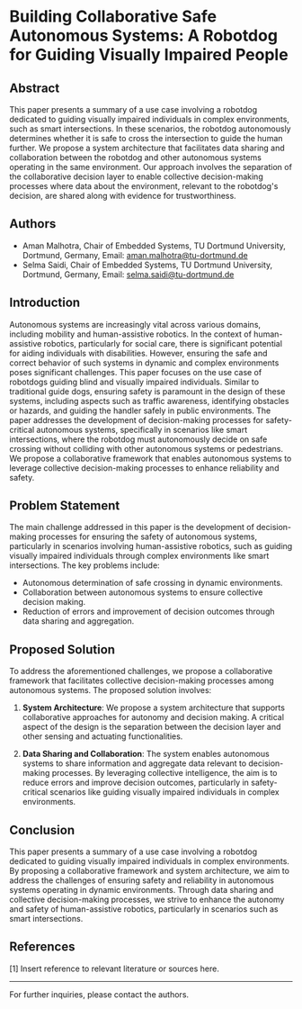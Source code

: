 # Building Collaborative Safe Autonomous Systems: A Robotdog for Guiding Visually Impaired People

## Abstract

This paper presents a summary of a use case involving a robotdog dedicated to guiding visually impaired individuals in complex environments, such as smart intersections. In these scenarios, the robotdog autonomously determines whether it is safe to cross the intersection to guide the human further. We propose a system architecture that facilitates data sharing and collaboration between the robotdog and other autonomous systems operating in the same environment. Our approach involves the separation of the collaborative decision layer to enable collective decision-making processes where data about the environment, relevant to the robotdog's decision, are shared along with evidence for trustworthiness.

## Authors

- Aman Malhotra, Chair of Embedded Systems, TU Dortmund University, Dortmund, Germany, Email: aman.malhotra@tu-dortmund.de
- Selma Saidi, Chair of Embedded Systems, TU Dortmund University, Dortmund, Germany, Email: selma.saidi@tu-dortmund.de

## Introduction

Autonomous systems are increasingly vital across various domains, including mobility and human-assistive robotics. In the context of human-assistive robotics, particularly for social care, there is significant potential for aiding individuals with disabilities. However, ensuring the safe and correct behavior of such systems in dynamic and complex environments poses significant challenges. This paper focuses on the use case of robotdogs guiding blind and visually impaired individuals. Similar to traditional guide dogs, ensuring safety is paramount in the design of these systems, including aspects such as traffic awareness, identifying obstacles or hazards, and guiding the handler safely in public environments. The paper addresses the development of decision-making processes for safety-critical autonomous systems, specifically in scenarios like smart intersections, where the robotdog must autonomously decide on safe crossing without colliding with other autonomous systems or pedestrians. We propose a collaborative framework that enables autonomous systems to leverage collective decision-making processes to enhance reliability and safety.

## Problem Statement

The main challenge addressed in this paper is the development of decision-making processes for ensuring the safety of autonomous systems, particularly in scenarios involving human-assistive robotics, such as guiding visually impaired individuals through complex environments like smart intersections. The key problems include:

- Autonomous determination of safe crossing in dynamic environments.
- Collaboration between autonomous systems to ensure collective decision making.
- Reduction of errors and improvement of decision outcomes through data sharing and aggregation.

## Proposed Solution

To address the aforementioned challenges, we propose a collaborative framework that facilitates collective decision-making processes among autonomous systems. The proposed solution involves:

1. **System Architecture**: We propose a system architecture that supports collaborative approaches for autonomy and decision making. A critical aspect of the design is the separation between the decision layer and other sensing and actuating functionalities.

2. **Data Sharing and Collaboration**: The system enables autonomous systems to share information and aggregate data relevant to decision-making processes. By leveraging collective intelligence, the aim is to reduce errors and improve decision outcomes, particularly in safety-critical scenarios like guiding visually impaired individuals in complex environments.

## Conclusion

This paper presents a summary of a use case involving a robotdog dedicated to guiding visually impaired individuals in complex environments. By proposing a collaborative framework and system architecture, we aim to address the challenges of ensuring safety and reliability in autonomous systems operating in dynamic environments. Through data sharing and collective decision-making processes, we strive to enhance the autonomy and safety of human-assistive robotics, particularly in scenarios such as smart intersections.

## References

[1] Insert reference to relevant literature or sources here.

---
For further inquiries, please contact the authors.
